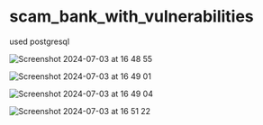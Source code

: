# scam_bank_with_vulnerabilities

used postgresql

![Screenshot 2024-07-03 at 16 48 55](https://github.com/KriptexCTF/scam_bank_with_vulnerabilities/assets/120062405/2c43e0d2-8b9b-4cdb-b4ea-f036b570f2f2)

![Screenshot 2024-07-03 at 16 49 01](https://github.com/KriptexCTF/scam_bank_with_vulnerabilities/assets/120062405/097244e9-9abb-477b-983d-0819cf60a1ce)

![Screenshot 2024-07-03 at 16 49 04](https://github.com/KriptexCTF/scam_bank_with_vulnerabilities/assets/120062405/f44695ac-188e-425d-828b-f03c55422594)

![Screenshot 2024-07-03 at 16 51 22](https://github.com/KriptexCTF/scam_bank_with_vulnerabilities/assets/120062405/fef9ca45-5713-4014-81ae-1560e8fa067a)
